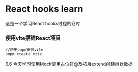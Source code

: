 # React hooks learn
这是一个学习React hooks过程的仓库
### 使用vite搭建React项目
```
//使用pnpm安装vite
pnpm create vite
```
6.6 今天学习使用Mock使用占位符@及拓展extend创建树状数据
